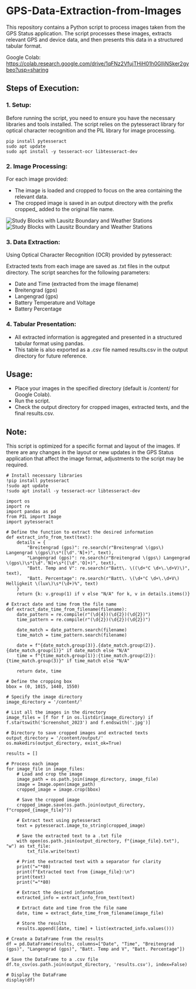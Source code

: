 # GPS-Data-Extraction-from-Images

This repository contains a Python script to process images taken from the GPS Status application. The script processes these images, extracts relevant GPS and device data, and then presents this data in a structured tabular format.

Google Colab: https://colab.research.google.com/drive/1qFNz2VfujTHiH01h0GlIjNSker2gybeo?usp=sharing

## Steps of Execution:
### 1. Setup:
Before running the script, you need to ensure you have the necessary libraries and tools installed. The script relies on the pytesseract library for optical character recognition and the PIL library for image processing.

```
pip install pytesseract
sudo apt update
sudo apt install -y tesseract-ocr libtesseract-dev
```

### 2. Image Processing:
For each image provided:

- The image is loaded and cropped to focus on the area containing the relevant data.
- The cropped image is saved in an output directory with the prefix cropped_ added to the original file name.

![Study Blocks with Lausitz Boundary and Weather Stations](Screenshot_20230815_132310_com.eclipsim.gpsstatus2.jpg)
![Study Blocks with Lausitz Boundary and Weather Stations](Study%20Blocks%20with%20Lausitz%20Boundary%20and%20Weather%20Stations.png)


### 3. Data Extraction:
Using Optical Character Recognition (OCR) provided by pytesseract:

Extracted texts from each image are saved as .txt files in the output directory.
The script searches for the following parameters:
- Date and Time (extracted from the image filename)
- Breitengrad (gps)
- Langengrad (gps)
- Battery Temperature and Voltage
- Battery Percentage

### 4. Tabular Presentation:
- All extracted information is aggregated and presented in a structured tabular format using pandas.
- This table is also exported as a .csv file named results.csv in the output directory for future reference.

## Usage:
- Place your images in the specified directory (default is /content/ for Google Colab).
- Run the script.
- Check the output directory for cropped images, extracted texts, and the final results.csv.

## Note:
This script is optimized for a specific format and layout of the images. If there are any changes in the layout or new updates in the GPS Status application that affect the image format, adjustments to the script may be required.

```
# Install necessary libraries
!pip install pytesseract
!sudo apt update
!sudo apt install -y tesseract-ocr libtesseract-dev

import os
import re
import pandas as pd
from PIL import Image
import pytesseract

# Define the function to extract the desired information
def extract_info_from_text(text):
    details = {
        "Breitengrad (gps)": re.search(r"Breitengrad \(gps\) Langengrad \(gps\)\s*([\d°.'N]+)", text),
        "Langengrad (gps)": re.search(r"Breitengrad \(gps\) Langengrad \(gps\)\s*[\d°.'N]+\s*([\d°.'O]+)", text),
        "Batt. Temp and V": re.search(r"Batt\. \((\d+°C \d+\.\d+V)\)", text),
        "Batt. Percentage": re.search(r"Batt\. \(\d+°C \d+\.\d+V\) Helligkeit \(lux\)\s*(\d+)%", text)
    }
    return {k: v.group(1) if v else "N/A" for k, v in details.items()}

# Extract date and time from the file name
def extract_date_time_from_filename(filename):
    date_pattern = re.compile(r"(\d{4})(\d{2})(\d{2})")
    time_pattern = re.compile(r"(\d{2})(\d{2})(\d{2})")
    
    date_match = date_pattern.search(filename)
    time_match = time_pattern.search(filename)
    
    date = f"{date_match.group(3)}.{date_match.group(2)}.{date_match.group(1)}" if date_match else "N/A"
    time = f"{time_match.group(1)}:{time_match.group(2)}:{time_match.group(3)}" if time_match else "N/A"
    
    return date, time

# Define the cropping box
bbox = (0, 1015, 1440, 1550)

# Specify the image directory
image_directory = '/content/'

# List all the images in the directory
image_files = [f for f in os.listdir(image_directory) if f.startswith('Screenshot_2023') and f.endswith('.jpg')]

# Directory to save cropped images and extracted texts
output_directory = '/content/output/'
os.makedirs(output_directory, exist_ok=True)

results = []

# Process each image
for image_file in image_files:
    # Load and crop the image
    image_path = os.path.join(image_directory, image_file)
    image = Image.open(image_path)
    cropped_image = image.crop(bbox)
    
    # Save the cropped image
    cropped_image.save(os.path.join(output_directory, f"cropped_{image_file}"))
    
    # Extract text using pytesseract
    text = pytesseract.image_to_string(cropped_image)
    
    # Save the extracted text to a .txt file
    with open(os.path.join(output_directory, f"{image_file}.txt"), "w") as txt_file:
        txt_file.write(text)
    
    # Print the extracted text with a separator for clarity
    print("="*80)
    print(f"Extracted text from {image_file}:\n")
    print(text)
    print("="*80)
    
    # Extract the desired information
    extracted_info = extract_info_from_text(text)
    
    # Extract date and time from the file name
    date, time = extract_date_time_from_filename(image_file)
    
    # Store the results
    results.append([date, time] + list(extracted_info.values()))

# Create a DataFrame from the results
df = pd.DataFrame(results, columns=["Date", "Time", "Breitengrad (gps)", "Langengrad (gps)", "Batt. Temp and V", "Batt. Percentage"])

# Save the DataFrame to a .csv file
df.to_csv(os.path.join(output_directory, 'results.csv'), index=False)

# Display the DataFrame
display(df)

```
